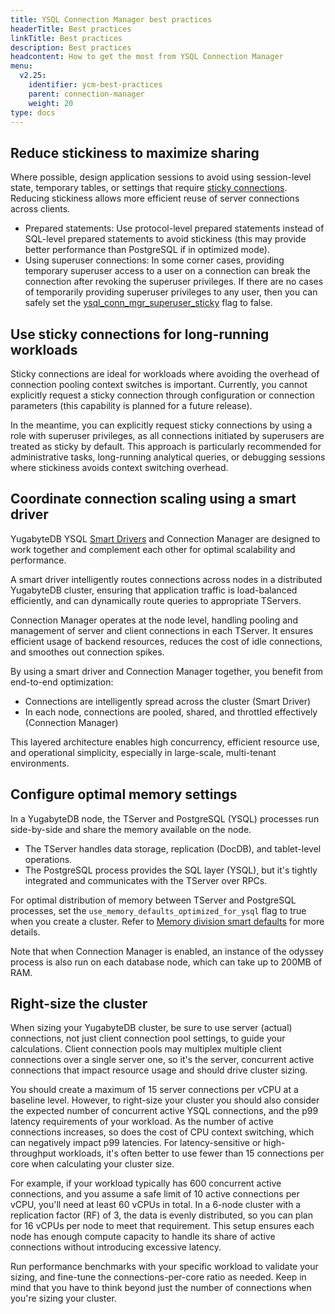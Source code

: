 ```yaml
---
title: YSQL Connection Manager best practices
headerTitle: Best practices
linkTitle: Best practices
description: Best practices
headcontent: How to get the most from YSQL Connection Manager
menu:
  v2.25:
    identifier: ycm-best-practices
    parent: connection-manager
    weight: 20
type: docs
---
```


## Reduce stickiness to maximize sharing

Where possible, design application sessions to avoid using session-level state, temporary tables, or settings that require [sticky connections](../ycm-setup/#sticky-connections). Reducing stickiness allows more efficient reuse of server connections across clients.

- Prepared statements: Use protocol-level prepared statements instead of SQL-level prepared statements to avoid stickiness (this may provide better performance than PostgreSQL if in optimized mode).
- Using superuser connections: In some corner cases, providing temporary superuser access to a user on a connection can break the connection after revoking the superuser privileges. If there are no cases of temporarily providing superuser privileges to any user, then you can safely set the [ysql_conn_mgr_superuser_sticky](../ycm-setup/#configure) flag to false.
<!-- (WIP/guarded by a flag) Setting the role or session authorization during a session (SET role/SET session authorization) makes the connection sticky, but this can be disabled by setting <WIP flag name> to false.-->

## Use sticky connections for long-running workloads

Sticky connections are ideal for workloads where avoiding the overhead of connection pooling context switches is important. Currently, you cannot explicitly request a sticky connection through configuration or connection parameters (this capability is planned for a future release).

In the meantime, you can explicitly request sticky connections by using a role with superuser privileges, as all connections initiated by superusers are treated as sticky by default. This approach is particularly recommended for administrative tasks, long-running analytical queries, or debugging sessions where stickiness avoids context switching overhead.

## Coordinate connection scaling using a smart driver

YugabyteDB YSQL [Smart Drivers](../../../drivers-orms/smart-drivers/) and Connection Manager are designed to work together and complement each other for optimal scalability and performance.

A smart driver intelligently routes connections across nodes in a distributed YugabyteDB cluster, ensuring that application traffic is load-balanced efficiently, and can dynamically route queries to appropriate TServers.

Connection Manager operates at the node level, handling pooling and management of server and client connections in each TServer. It ensures efficient usage of backend resources, reduces the cost of idle connections, and smoothes out connection spikes.

By using a smart driver and Connection Manager together, you benefit from end-to-end optimization:

- Connections are intelligently spread across the cluster (Smart Driver)
- In each node, connections are pooled, shared, and throttled effectively (Connection Manager)

This layered architecture enables high concurrency, efficient resource use, and operational simplicity, especially in large-scale, multi-tenant environments.

## Configure optimal memory settings

In a YugabyteDB node, the TServer and PostgreSQL (YSQL) processes run side-by-side and share the memory available on the node.

- The TServer handles data storage, replication (DocDB), and tablet-level operations.
- The PostgreSQL process provides the SQL layer (YSQL), but it's tightly integrated and communicates with the TServer over RPCs.

For optimal distribution of memory between TServer and PostgreSQL processes, set the `use_memory_defaults_optimized_for_ysql` flag to true when you create a cluster. Refer to [Memory division smart defaults](../../../reference/configuration/smart-defaults/#memory-division-smart-defaults) for more details.

Note that when Connection Manager is enabled, an instance of the odyssey process is also run on each database node, which can take up to 200MB of RAM.

## Right-size the cluster

When sizing your YugabyteDB cluster, be sure to use server (actual) connections, not just client connection pool settings, to guide your calculations. Client connection pools may multiplex multiple client connections over a single server one, so it's the server, concurrent active connections that impact resource usage and should drive cluster sizing.

You should create a maximum of 15 server connections per vCPU at a baseline level. However, to right-size your cluster you should also consider the expected number of concurrent active YSQL connections, and the p99 latency requirements of your workload. As the number of active connections increases, so does the cost of CPU context switching, which can negatively impact p99 latencies. For latency-sensitive or high-throughput workloads, it's often better to use fewer than 15 connections per core when calculating your cluster size.

For example, if your workload typically has 600 concurrent active connections, and you assume a safe limit of 10 active connections per vCPU, you'll need at least 60 vCPUs in total. In a 6-node cluster with a replication factor (RF) of 3, the data is evenly distributed, so you can plan for 16 vCPUs per node to meet that requirement. This setup ensures each node has enough compute capacity to handle its share of active connections without introducing excessive latency.

Run performance benchmarks with your specific workload to validate your sizing, and fine-tune the connections-per-core ratio as needed. Keep in mind that you have to think beyond just the number of connections when you're sizing your cluster.
